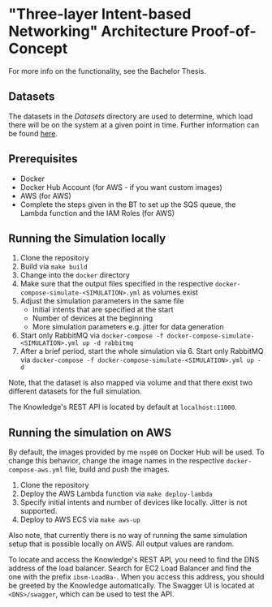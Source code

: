 # "Three-layer Intent-based Networking" Architecture Proof-of-Concept 

For more info on the functionality, see the Bachelor Thesis.

## Datasets

The datasets in the _Datasets_ directory are used to determine, which load there will be on the system at a given point in time. Further information can be found [here](Datasets/README.md).

## Prerequisites

- Docker
- Docker Hub Account (for AWS - if you want custom images)
- AWS (for AWS)
- Complete the steps given in the BT to set up the SQS queue, the Lambda function and the IAM Roles (for AWS)

## Running the Simulation locally

1. Clone the repository
2. Build via `make build`
3. Change into the `docker` directory
4. Make sure that the output files specified in the respective `docker-compose-simulate-<SIMULATION>.yml` as volumes exist
5. Adjust the simulation parameters in the same file
    - Initial intents that are specified at the start
    - Number of devices at the beginning
    - More simulation parameters e.g. jitter for data generation
6. Start only RabbitMQ via `docker-compose -f docker-compose-simulate-<SIMULATION>.yml up -d rabbitmq`
7. After a brief period, start the whole simulation via 6. Start only RabbitMQ via `docker-compose -f docker-compose-simulate-<SIMULATION>.yml up -d`

Note, that the dataset is also mapped via volume and that there exist two different datasets for the full simulation.

The Knowledge's REST API is located by default at `localhost:11000`.

## Running the simulation on AWS

By default, the images provided by me `nsp00` on Docker Hub will be used.
To change this behavior, change the image names in the respective `docker-compose-aws.yml` file, build and push the images.

1. Clone the repository
2. Deploy the AWS Lambda function via `make deploy-lambda`
3. Specify initial intents and number of devices like locally. Jitter is not supported.
4. Deploy to AWS ECS via `make aws-up`

Also note, that currently there is no way of running the same simulation setup that is possible locally on AWS.
All output values are random.

To locate and access the Knowledge's REST API, you need to find the DNS address of the load balancer.
Search for EC2 Load Balancer and find the one with the prefix `ibsm-LoadBa-`. 
When you access this address, you should be greeted by the Knowledge automatically. 
The Swagger UI is located at `<DNS>/swagger`, which can be used to test the API.
